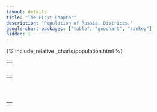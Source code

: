 ```yaml
---
layout: details
title: "The First Chapter"
description: "Population of Russia. Districts."
google-chart-packages: ["table", "geochart", "sankey"]
hidden: 1
---
```

{% include_relative _charts/population.html %}

<table width="100%">
    <tr>
        <td>
            <div id="districts_population_geo"/>
        </td>
    </tr>
<table>

<table width="100%">
    <tr>
        <td>
            <div id="districts_population_table"/>
        </td>
    </tr>
<table>

<br/>
<table width="100%">
    <tr>
        <td>
            <div id="districts_population_sankey"/>
        </td>
    </tr>
</table>

